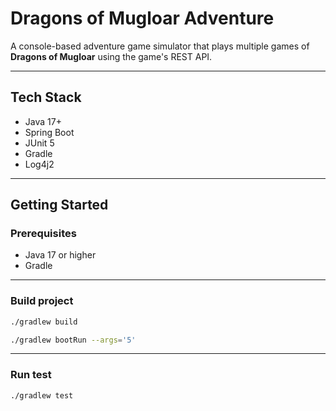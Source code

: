 # Dragons of Mugloar Adventure

A console-based adventure game simulator that plays multiple games of **Dragons of Mugloar** using the game's REST API.

---

## Tech Stack

- Java 17+
- Spring Boot
- JUnit 5
- Gradle
- Log4j2

---

## Getting Started

### Prerequisites

- Java 17 or higher
- Gradle

---

### Build project

```bash
./gradlew build
```

```bash
./gradlew bootRun --args='5'
```
---

### Run test

```bash
./gradlew test
```
